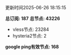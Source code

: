更新时间2025-06-26 18:15:15

**总订阅: 187**
**总节点: 43226**
- vless节点: 23284
- hysteria2节点: 2

**google ping有效节点: 168**
